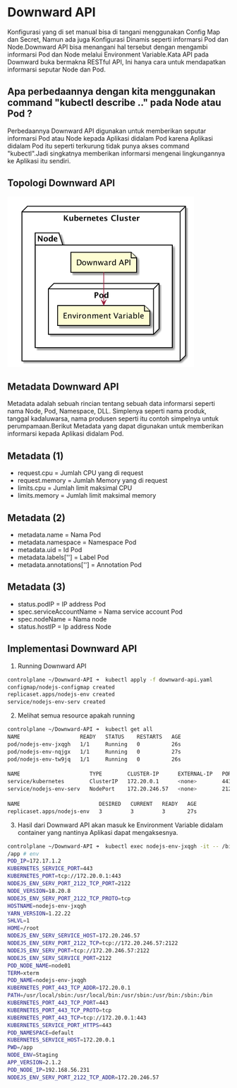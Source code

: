 # Downward API

Konfigurasi yang di set manual bisa di tangani menggunakan Config Map dan Secret, Namun ada juga Konfigurasi Dinamis seperti informarsi Pod dan Node.Downward API bisa menangani hal tersebut dengan mengambi informarsi Pod dan Node melalui Environment Variable.Kata API pada Downward buka bermakna RESTful API, Ini hanya cara untuk mendapatkan informarsi seputar Node dan Pod.

## Apa perbedaannya dengan kita menggunakan command "kubectl describe .." pada Node atau Pod ?
Perbedaannya Downward API digunakan untuk memberikan seputar informarsi Pod atau Node kepada Aplikasi didalam Pod karena Aplikasi didalam Pod itu seperti terkurung tidak punya akses command "kubectl".Jadi singkatnya memberikan informarsi mengenai lingkungannya ke Aplikasi itu sendiri.

## Topologi Downward API
![topologi-downward-api](./image/downward-api-topologi.png)

## Metadata Downward API
Metadata adalah sebuah rincian tentang sebuah data informarsi seperti nama Node, Pod, Namespace, DLL. Simplenya seperti nama produk, tanggal kadaluwarsa, nama produsen seperti itu contoh simpelnya untuk perumpamaan.Berikut Metadata yang dapat digunakan untuk memberikan informarsi kepada Aplikasi didalam Pod.

## Metadata (1)
- request.cpu = Jumlah CPU yang di request
- request.memory = Jumlah Memory yang di request
- limits.cpu = Jumlah limit maksimal CPU
- limits.memory = Jumlah limit maksimal memory

## Metadata (2)
- metadata.name = Nama Pod
- metadata.namespace = Namespace Pod
- metadata.uid = Id Pod
- metadata.labels['<KEY>'] = Label Pod
- metadata.annotations['<KEY>'] = Annotation Pod

## Metadata (3)
- status.podIP = IP address Pod
- spec.serviceAccountName = Nama service account Pod
- spec.nodeName = Nama node
- status.hostIP = Ip address Node

## Implementasi Downward API 

1. Running Downward API
```bash
controlplane ~/Downward-API ➜  kubectl apply -f downward-api.yaml 
configmap/nodejs-configmap created
replicaset.apps/nodejs-env created
service/nodejs-env-serv created
```

2. Melihat semua resource apakah running
```bash
controlplane ~/Downward-API ➜  kubectl get all
NAME                   READY   STATUS    RESTARTS   AGE
pod/nodejs-env-jxqgh   1/1     Running   0          26s
pod/nodejs-env-nqjgx   1/1     Running   0          27s
pod/nodejs-env-tw9jq   1/1     Running   0          26s

NAME                      TYPE        CLUSTER-IP      EXTERNAL-IP   PORT(S)          AGE
service/kubernetes        ClusterIP   172.20.0.1      <none>        443/TCP          79m
service/nodejs-env-serv   NodePort    172.20.246.57   <none>        2122:30002/TCP   27s

NAME                         DESIRED   CURRENT   READY   AGE
replicaset.apps/nodejs-env   3         3         3       27s
```

3. Hasil dari Downward API akan masuk ke Environment Variable didalam container yang nantinya Aplikasi dapat mengaksesnya.
```bash
controlplane ~/Downward-API ➜  kubectl exec nodejs-env-jxqgh -it -- /bin/sh
/app # env
POD_IP=172.17.1.2
KUBERNETES_SERVICE_PORT=443
KUBERNETES_PORT=tcp://172.20.0.1:443
NODEJS_ENV_SERV_PORT_2122_TCP_PORT=2122
NODE_VERSION=18.20.8
NODEJS_ENV_SERV_PORT_2122_TCP_PROTO=tcp
HOSTNAME=nodejs-env-jxqgh
YARN_VERSION=1.22.22
SHLVL=1
HOME=/root
NODEJS_ENV_SERV_SERVICE_HOST=172.20.246.57
NODEJS_ENV_SERV_PORT_2122_TCP=tcp://172.20.246.57:2122
NODEJS_ENV_SERV_PORT=tcp://172.20.246.57:2122
NODEJS_ENV_SERV_SERVICE_PORT=2122
POD_NODE_NAME=node01
TERM=xterm
POD_NAME=nodejs-env-jxqgh
KUBERNETES_PORT_443_TCP_ADDR=172.20.0.1
PATH=/usr/local/sbin:/usr/local/bin:/usr/sbin:/usr/bin:/sbin:/bin
KUBERNETES_PORT_443_TCP_PORT=443
KUBERNETES_PORT_443_TCP_PROTO=tcp
KUBERNETES_PORT_443_TCP=tcp://172.20.0.1:443
KUBERNETES_SERVICE_PORT_HTTPS=443
POD_NAMESPACE=default
KUBERNETES_SERVICE_HOST=172.20.0.1
PWD=/app
NODE_ENV=Staging
APP_VERSION=2.1.2
POD_NODE_IP=192.168.56.231
NODEJS_ENV_SERV_PORT_2122_TCP_ADDR=172.20.246.57
```